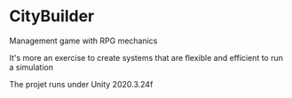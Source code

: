 # CityBuilder

Management game with RPG mechanics

It's more an exercise to create systems that are flexible and efficient to run a simulation

The projet runs under Unity 2020.3.24f